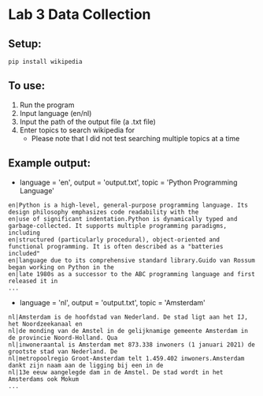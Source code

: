 # Lab 3 Data Collection

## Setup:
```pip install wikipedia```

## To use:
1) Run the program
2) Input language (en/nl)
3) Input the path of the output file (a .txt file)
4) Enter topics to search wikipedia for
     - Please note that I did not test searching multiple topics at a time
  
## Example output:
- language = 'en', output = 'output.txt', topic = 'Python Programming Language'
 ```
en|Python is a high-level, general-purpose programming language. Its design philosophy emphasizes code readability with the
en|use of significant indentation.Python is dynamically typed and garbage-collected. It supports multiple programming paradigms, including
en|structured (particularly procedural), object-oriented and functional programming. It is often described as a "batteries included"
en|language due to its comprehensive standard library.Guido van Rossum began working on Python in the
en|late 1980s as a successor to the ABC programming language and first released it in
...
 ```

- language = 'nl', output = 'output.txt', topic = 'Amsterdam'
 ```
nl|Amsterdam is de hoofdstad van Nederland. De stad ligt aan het IJ, het Noordzeekanaal en
nl|de monding van de Amstel in de gelijknamige gemeente Amsterdam in de provincie Noord-Holland. Qua
nl|inwoneraantal is Amsterdam met 873.338 inwoners (1 januari 2021) de grootste stad van Nederland. De
nl|metropoolregio Groot-Amsterdam telt 1.459.402 inwoners.Amsterdam dankt zijn naam aan de ligging bij een in de
nl|13e eeuw aangelegde dam in de Amstel. De stad wordt in het Amsterdams ook Mokum
...
 ```
